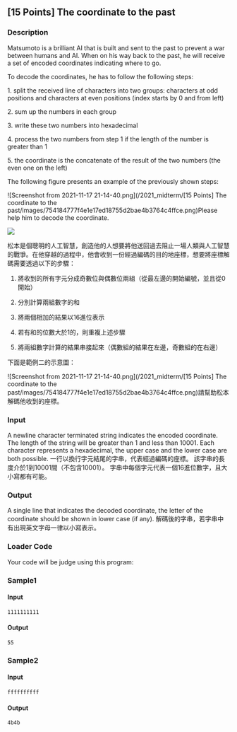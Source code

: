 \[15 Points\] The coordinate to the past
----------------------------------------

### Description

<div>

Matsumoto is a brilliant AI that is built and sent to the past to
prevent a war between humans and AI. When on his way back to the past,
he will receive a set of encoded coordinates indicating where to go.

To decode the coordinates, he has to follow the following steps:

1\. split the received line of characters into two groups: characters at
odd positions and characters at even positions (index starts by 0 and
from left)

2\. sum up the numbers in each group

3\. write these two numbers into hexadecimal

4\. process the two numbers from step 1 if the length of the number is
greater than 1

5\. the coordinate is the concatenate of the result of the two numbers
(the even one on the left)

The following figure presents an example of the previously shown steps:

![Screenshot from 2021-11-17
21-14-40.png](/2021_midterm/[15 Points] The coordinate to the past/images/754184777f4e1e17ed18755d2bae4b3764c4ffce.png)Please
help him to decode the coordinate.

![](https://c.tenor.com/3HSEeSLm-k8AAAAC/vivy-vivy-flourite-eyes-song.gif)

松本是個聰明的人工智慧，創造他的人想要將他送回過去阻止一場人類與人工智慧的戰爭。在他穿越的過程中，他會收到一份經過編碼的目的地座標，想要將座標解碼需要透過以下的步驟：

1.  將收到的所有字元分成奇數位與偶數位兩組（從最左邊的開始編號，並且從0開始）

2.  分別計算兩組數字的和

3.  將兩個相加的結果以16進位表示

4.  若有和的位數大於1的，則重複上述步驟

5.  將兩組數字計算的結果串接起來（偶數組的結果在左邊，奇數組的在右邊）

下面是範例二的示意圖：

![Screenshot from 2021-11-17
21-14-40.png](/2021_midterm/[15 Points] The coordinate to the past/images/754184777f4e1e17ed18755d2bae4b3764c4ffce.png)請幫助松本解碼他收到的座標。

</div>

### Input

A newline character terminated string indicates the encoded coordinate.
The length of the string will be greater than 1 and less than 10001.
Each character represents a hexadecimal, the upper case and the lower
case are both possible. 一行以換行字元結尾的字串，代表經過編碼的座標。
該字串的長度介於1到10001間（不包含10001）。
字串中每個字元代表一個16進位數字，且大小寫都有可能。

### Output

A single line that indicates the decoded coordinate, the letter of the
coordinate should be shown in lower case (if any).
解碼後的字串，若字串中有出現英文字母一律以小寫表示。

### Loader Code

<div>

Your code will be judge using this program:

</div>

<div>

### Sample1

#### Input

    1111111111

#### Output

    55

</div>

<div>

### Sample2

#### Input

    ffffffffff

#### Output

    4b4b

</div>
